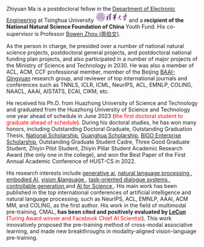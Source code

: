 Zhiyuan Ma is a postdoctoral fellow in the [Department of Electronic Engineering](https://www.ee.tsinghua.edu.cn/) at Tsinghua University <img src='./images/tsinghua-1.png' style='width: 6em;'> and a **recipient of the National Natural Science Foundation of China** Youth Fund. His co-supervisor is Professor [Bowen Zhou (周伯文)](https://scholar.google.com.hk/citations?hl=zh-CN&user=h3Nsz6YAAAAJ). 

As the person in charge, he presided over a number of national natural science projects, postdoctoral general projects, and postdoctoral national funding plan projects, and also participated in a number of major projects of the Ministry of Science and Technology in 2030. He was also a member of ACL, ACM, CCF professional member, member of the Beijing [BAAI-Qingyuan](https://www.baai.ac.cn/portal/list/index/id/50.html) research group, and reviewer of top international journals and conferences such as TNNLS, ICLR, ICML, NeurIPS, ACL, EMNLP, COLING, NAACL, AAAI, AISTATS, ECAI, CIKM, etc. 

He received his Ph.D. from Huazhong University of Science and Technology and graduated from the Huazhong University of Science and Technology one year ahead of schedule in June 2023 (<span style="color:red">the first doctoral student to graduate ahead of schedule</span>). During his doctoral studies, he has won many honors, including Outstanding Doctoral Graduate, Outstanding Graduation Thesis, [National Scholarship](https://baike.baidu.com/item/%E5%9B%BD%E5%AE%B6%E5%A5%96%E5%AD%A6%E9%87%91/9693046), [Guanghua Scholarship](https://baike.baidu.com/item/%E5%85%89%E5%8D%8E%E5%A5%96%E5%AD%A6%E9%87%91/4413501), [BIGO Enterprise Scholarship](https://www.bigo.sg/csr), Outstanding Graduate Student Cadre, Three Good Graduate Student, Zhiyin Pilot Student, Zhiyin Pillar Student Academic Research Award (the only one in the college), and won the Best Paper of the First Annual Academic Conference of HUST-CS in 2022. 

His research interests include <u>generative ai</u>, <u> natural language processing </u>, <u>embodied AI</u>, <u> vision &amp;language </u>, <u> task-oriented dialogue systems </u>, <u> controllable generation </u> and <u> AI for Science </u>. His main work has been published in the top international conferences of artificial intelligence and natural language processing, such as NeurIPS, ACL, EMNLP, AAAI, ACM MM, and COLING, as the first author. His work in the field of multimodal pre-training, CMAL, **has been cited and positively evaluated by [LeCun](https://scholar.google.com/citations?hl=zh-CN&user=WLN3QrAAAAAJ)** (<span style="color:red">Turing Award winner and Facebook Chief AI Scientist</span>). This work innovatively proposed the pre-training method of cross-modal associative learning, and made new breakthroughs in modality-aligned vision-language pre-training.
